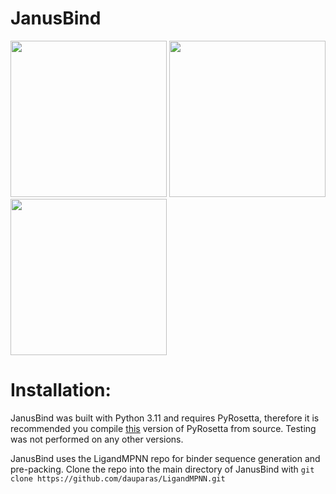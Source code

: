 # JanusBind

<img src="https://github.com/user-attachments/assets/baea2c9d-10c8-4e8d-8962-107d1ac2f863" width="250"/>
<img src="https://github.com/user-attachments/assets/c543847a-d69e-4678-9293-686157861d78" width="250"/>
<img src="https://github.com/user-attachments/assets/858ae28e-6da4-49db-9c07-d558d4ae66b6" width="250"/>



# Installation:

JanusBind was built with Python 3.11 and requires PyRosetta, therefore it is recommended you compile [this](https://graylab.jhu.edu/download/PyRosetta4/archive/release/PyRosetta4.Debug.python311.linux/PyRosetta4.Debug.python311.linux.release-387.tar.bz2) version of PyRosetta from source. Testing was not performed on any other versions.

JanusBind uses the LigandMPNN repo for binder sequence generation and pre-packing. Clone the repo into the main directory of JanusBind with
```git clone https://github.com/dauparas/LigandMPNN.git```

